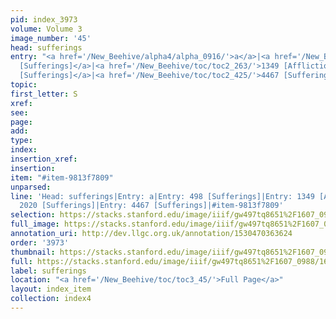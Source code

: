 ```yaml
---
pid: index_3973
volume: Volume 3
image_number: '45'
head: sufferings
entry: "<a href='/New_Beehive/alpha4/alpha_0916/'>a</a>|<a href='/New_Beehive/toc/toc2_120/'>498
  [Sufferings]</a>|<a href='/New_Beehive/toc/toc2_263/'>1349 [Affliction]</a>|<a href='/New_Beehive/toc/toc2_367/'>2020
  [Sufferings]</a>|<a href='/New_Beehive/toc/toc2_425/'>4467 [Sufferings]</a>"
topic: 
first_letter: S
xref: 
see: 
page: 
add: 
type: 
index: 
insertion_xref: 
insertion: 
item: "#item-9813f7809"
unparsed: 
line: 'Head: sufferings|Entry: a|Entry: 498 [Sufferings]|Entry: 1349 [Affliction]|Entry:
  2020 [Sufferings]|Entry: 4467 [Sufferings]|#item-9813f7809'
selection: https://stacks.stanford.edu/image/iiif/gw497tq8651%2F1607_0988/1611,3109,842,118/full/0/default.jpg
full_image: https://stacks.stanford.edu/image/iiif/gw497tq8651%2F1607_0988/full/full/0/default.jpg
annotation_uri: http://dev.llgc.org.uk/annotation/1530470363624
order: '3973'
thumbnail: https://stacks.stanford.edu/image/iiif/gw497tq8651%2F1607_0988/1611,3109,842,118/150,/0/default.jpg
full: https://stacks.stanford.edu/image/iiif/gw497tq8651%2F1607_0988/1611,3109,842,118/full/0/default.jpg
label: sufferings
location: "<a href='/New_Beehive/toc/toc3_45/'>Full Page</a>"
layout: index_item
collection: index4
---
```

